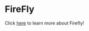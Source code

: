 # FireFly
Click [here](https://firefly-hackgt.github.io/firefly-pages/) to learn more about Firefly!
